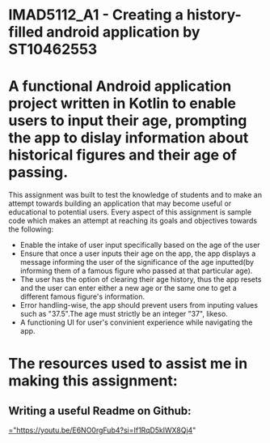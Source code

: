 # IMAD5112_A1 - Creating a history-filled android application by ST10462553

# A functional Android application project written in Kotlin to enable users to input their age, prompting the app to  dislay information about historical figures and their age of passing.

This assignment was built to test the knowledge of students and to make an attempt towards building an application that may become useful or educational to potential users. Every aspect of this assignment is sample code which makes an attempt at reaching its goals and objectives towards the following:
* Enable the intake of user input specifically based on the age of the user
* Ensure that once a user inputs their age on the app, the app displays a message informing the user of the significance of the age inputted(by informing them of a famous figure who passed at that particular age).
* The user has the option of clearing their age history, thus the app resets and the user can enter either a new age or the same one to get a different famous figure's information.
* Error handling-wise, the app should prevent users from inputing values such as "37.5".The age must strictly be an integer "37", likeso.
* A functioning UI for user's convinient experience while navigating the app.

 # The resources used to assist me in making this assignment:
 ## Writing a useful Readme on Github:
 <a href>="https://youtu.be/E6NO0rgFub4?si=If1RqD5klWX8Qj4"
</a>

